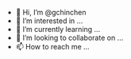 - 👋 Hi, I’m @gchinchen
- 👀 I’m interested in ...
- 🌱 I’m currently learning ...
- 💞️ I’m looking to collaborate on ...
- 📫 How to reach me ...

<!---
gchinchen/gchinchen is a ✨ special ✨ repository because its `README.md` (this file) appears on your GitHub profile.
You can click the Preview link to take a look at your changes.
--->
